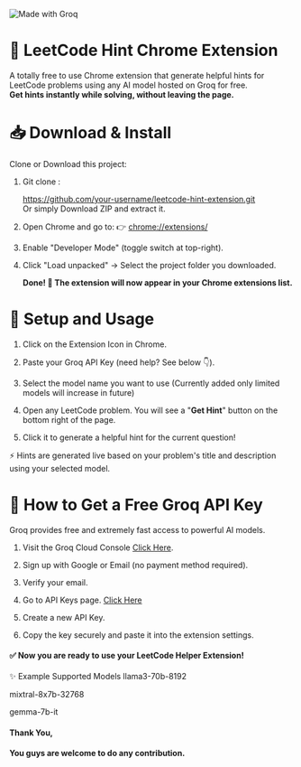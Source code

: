 ![Made with Groq](https://img.shields.io/badge/Made%20with-Groq-orange)



# 🚀 LeetCode Hint Chrome Extension
A totally free to use Chrome extension that generate helpful hints for LeetCode problems using any AI model hosted on Groq for free.<br>
**Get hints instantly while solving, without leaving the page.**

# 📥 Download & Install
Clone or Download this project: <br>
1. Git clone :

    https://github.com/your-username/leetcode-hint-extension.git
<br>Or simply Download ZIP and extract it.

2. Open Chrome and go to:
👉 [chrome://extensions/](chrome://extensions/ "chrome://extensions/")

3. Enable "Developer Mode" (toggle switch at top-right).

4. Click "Load unpacked" → Select the project folder you downloaded.

	**Done! 🎉 The extension will now appear in your Chrome extensions list.**

# 🔧 Setup and Usage
1. Click on the Extension Icon in Chrome.

2. Paste your Groq API Key (need help? See below 👇).

3. Select the model name you want to use
(Currently added only limited models will increase in future)

4. Open any LeetCode problem. You will see a "**Get Hint**" button on the bottom right of the page.
 
5. Click it to generate a helpful hint for the current question!

⚡ Hints are generated live based on your problem's title and description using your selected model.

# 🔑 How to Get a Free Groq API Key
Groq provides free and extremely fast access to powerful AI models.

1. Visit the Groq Cloud Console [Click Here](https://console.groq.com/playground "Click here").

2. Sign up with Google or Email (no payment method required).

3. Verify your email.

4. Go to API Keys page. [Click Here](https://console.groq.com/keys "Click Here")

5. Create a new API Key.

6. Copy the key securely and paste it into the extension settings.

#### ✅ Now you are ready to use your LeetCode Helper Extension!

✨ Example Supported Models
llama3-70b-8192

mixtral-8x7b-32768

gemma-7b-it

#### Thank You, 
#### You guys are welcome to do any contribution.
